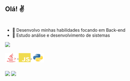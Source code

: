 ## Olá! ✌
#

- 🔭 Desenvolvo minhas habilidades focando em Back-end
- 🌱 Estudo análise e desenvolvimento de sistemas
 <div>
  <a href="https://github.com/ericlucass">
  <img height="180em" src="https://github-readme-stats.vercel.app/api?username=ericlucass&show_icons=true&theme=algolia&include_all_commits=true&count_private=true"/>

</div>
  <div style="display: inline_block"><br>
  <img align="center" alt="Eric-Jv" height="30" width="40" src="https://raw.githubusercontent.com/devicons/devicon/master/icons/java/java-plain.svg">
  <img align="center" alt="Eric-Js" height="30" width="40" src="https://raw.githubusercontent.com/devicons/devicon/master/icons/javascript/javascript-plain.svg">
  <img align="center" alt="Eric-Python" height="30" width="40" src="https://raw.githubusercontent.com/devicons/devicon/master/icons/python/python-original.svg">
</div>
  
  ##
 
<div>
   <a href="https://www.linkedin.com/in/eric-lucas-420a26189/" target="_blank"><img src="https://img.shields.io/badge/-LinkedIn-%230077B5?style=for-the-badge&logo=linkedin&logoColor=white" target="_blank"></a>
  <a href = "mailto:@ericlucas513@gmail.com"><img src="https://img.shields.io/badge/-Gmail-%23333?style=for-the-badge&logo=gmail&logoColor=red" target="_blank"></a>
